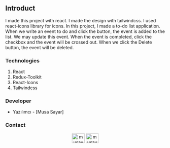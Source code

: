 ## Introduct

I made this project with react. I made the design with tailwindcss. I used react-icons library for icons.
In this project, I made a to-do list application. When we write an event to do and click the button, the event is added to the list. We may update this event. When the event is completed, click the checkbox and the event will be crossed out. When we click the Delete button, the event will be deleted.

### Technologies
1. React
2. Redux-Toolkit
3. React-Icons
4. Tailwindcss


### Developer
- Yazılımcı - [Musa Sayar]

### Contact

<p align="center">
<a href="https://www.linkedin.com/in/musasayar/" target="blank"><img align="center" src="https://raw.githubusercontent.com/rahuldkjain/github-profile-readme-generator/master/src/images/icons/Social/linked-in-alt.svg" alt="musayar9" height="30" width="40" /></a>
<a href="https://github.com/musayar9" target="blank"><img align="center" src="https://raw.githubusercontent.com/rahuldkjain/github-profile-readme-generator/master/src/images/icons/Social/medium.svg" alt="musayar9" height="30" width="40" /></a>
</p>